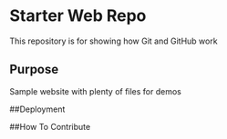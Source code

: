 # Starter Web Repo

This repository is for showing how Git and GitHub work

## Purpose

Sample website with plenty of files for demos

##Deployment


##How To Contribute
